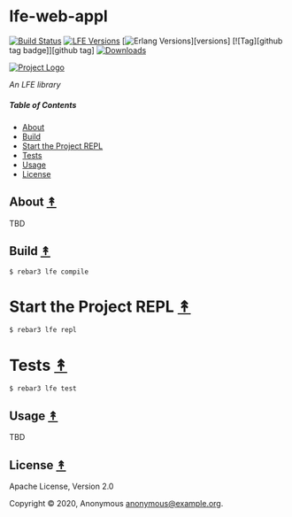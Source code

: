 # lfe-web-appl

[![Build Status][travis badge]][travis]
[![LFE Versions][lfe badge]][lfe]
[![Erlang Versions][erlang badge]][versions]
[![Tag][github tag badge]][github tag]
[![Downloads][hex downloads]][hex package]

[![Project Logo][logo]][logo-large]

*An LFE library*

##### Table of Contents

* [About](#about-)
* [Build](#build-)
* [Start the Project REPL](#start-the-repl-)
* [Tests](#tests-)
* [Usage](#usage-)
* [License](#license-)

## About [&#x219F;](#table-of-contents)

TBD

## Build [&#x219F;](#table-of-contents)

```shell
$ rebar3 lfe compile
```

# Start the Project REPL [&#x219F;](#table-of-contents)

```shell
$ rebar3 lfe repl
```

# Tests [&#x219F;](#table-of-contents)

```shell
$ rebar3 lfe test
```

## Usage [&#x219F;](#table-of-contents)

TBD

## License [&#x219F;](#table-of-contents)

Apache License, Version 2.0

Copyright © 2020, Anonymous <anonymous@example.org>.

<!-- Named page links below: /-->

[logo]: https://avatars1.githubusercontent.com/u/3434967?s=250
[logo-large]: https://avatars1.githubusercontent.com/u/3434967
[github]: https://github.com/ORG/lfe-web-appl
[gitlab]: https://gitlab.com/ORG/lfe-web-appl
[travis]: https://travis-ci.org/ORG/lfe-web-appl
[travis badge]: https://img.shields.io/travis/ORG/lfe-web-appl.svg
[gh-actions-badge]: https://github.com/ORG/lfe-web-appl/workflows/Go/badge.svg
[gh-actions]: https://github.com/ORG/lfe-web-appl/actions
[lfe]: https://github.com/rvirding/lfe
[lfe badge]: https://img.shields.io/badge/lfe-1.3.0-blue.svg
[erlang badge]: https://img.shields.io/badge/erlang-19%20to%2023-blue.svg
[version]: https://github.com/ORG/lfe-web-appl/blob/master/.travis.yml
[github tags]: https://github.com/ORG/lfe-web-appl/tags
[github tags badge]: https://img.shields.io/github/tag/ORG/lfe-web-appl.svg
[github downloads]: https://img.shields.io/github/downloads/ORG/lfe-web-appl/total.svg
[hex badge]: https://img.shields.io/hexpm/v/lfe-web-appl.svg?maxAge=2592000
[hex package]: https://hex.pm/packages/lfe-web-appl
[hex downloads]: https://img.shields.io/hexpm/dt/lfe-web-appl.svg
